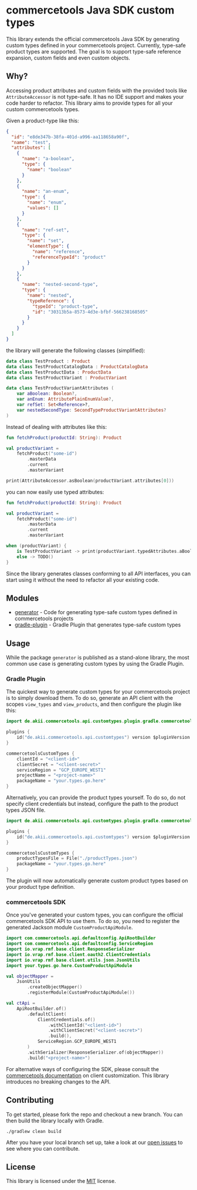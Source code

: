 # commercetools Java SDK custom types

This library extends the official commercetools Java SDK by generating custom types defined in your commercetools project.
Currently, type-safe product types are supported. The goal is to support type-safe reference expansion, custom fields and even custom objects.

## Why?

Accessing product attributes and custom fields with the provided tools like `AttributeAccessor` is not type-safe.
It has no IDE support and makes your code harder to refactor. This library aims to provide types for all your custom commercetools types.

Given a product-type like this:

```json
{
  "id": "e8de347b-38fa-401d-a996-aa118658a90f",
  "name": "test",
  "attributes": [
    {
      "name": "a-boolean",
      "type": {
        "name": "boolean"
      }
    },
    {
      "name": "an-enum",
      "type": {
        "name": "enum",
        "values": []
      }
    },
    {
      "name": "ref-set",
      "type": {
        "name": "set",
        "elementType": {
          "name": "reference",
          "referenceTypeId": "product"
        }
      }
    },
    {
      "name": "nested-second-type",
      "type": {
        "name": "nested",
        "typeReference": {
          "typeId": "product-type",
          "id": "30313b5a-8573-4d3e-bfbf-566238168505"
        }
      }
    }
  ]
}
```

the library will generate the following classes (simplified):

```kotlin
data class TestProduct : Product
data class TestProductCatalogData : ProductCatalogData
data class TestProductData : ProductData
data class TestProductVariant : ProductVariant

data class TestProductVariantAttributes (
    var aBoolean: Boolean?,
    var anEnum: AttributePlainEnumValue?,
    var refSet: Set<Reference>?,
    var nestedSecondType: SecondTypeProductVariantAttributes?
)
```

Instead of dealing with attributes like this:

```kotlin
fun fetchProduct(productId: String): Product

val productVariant =
    fetchProduct("some-id")
        .masterData
        .current
        .masterVariant

print(AttributeAccessor.asBoolean(productVariant.attributes[0]))
```

you can now easily use typed attributes:

```kotlin
fun fetchProduct(productId: String): Product

val productVariant =
    fetchProduct("some-id")
        .masterData
        .current
        .masterVariant

when (productVariant) {
    is TestProductVariant -> print(productVariant.typedAttributes.aBoolean)
    else -> TODO()
}
```

Since the library generates classes conforming to all API interfaces, you can start using it without the need to refactor all your existing code.

## Modules

* [generator](/commercetools-sdk-java-api-customtypes-generator) - Code for generating type-safe custom types defined in commercetools projects
* [gradle-plugin](/commercetools-sdk-java-api-customtypes-gradle-plugin) - Gradle Plugin that generates type-safe custom types

## Usage

While the package `generator` is published as a stand-alone library, the most common use case is generating custom types by using the Gradle Plugin.

### Gradle Plugin

The quickest way to generate custom types for your commercetools project is to simply download them.
To do so, generate an API client with the scopes `view_types` and `view_products`, and then configure the plugin like this:

```kotlin
import de.akii.commercetools.api.customtypes.plugin.gradle.commercetoolsCustomTypes

plugins {
    id("de.akii.commercetools.api.customtypes") version $pluginVersion
}

commercetoolsCustomTypes {
    clientId = "<client-id>"
    clientSecret = "<client-secret>"
    serviceRegion = "GCP_EUROPE_WEST1"
    projectName = "<project-name>"
    packageName = "your.types.go.here"
}
```

Alternatively, you can provide the product types yourself.
To do so, do not specify client credentials but instead, configure the path to the product types JSON file.

```kotlin
import de.akii.commercetools.api.customtypes.plugin.gradle.commercetoolsCustomTypes

plugins {
    id("de.akii.commercetools.api.customtypes") version $pluginVersion
}

commercetoolsCustomTypes {
    productTypesFile = File("./productTypes.json")
    packageName = "your.types.go.here"
}
```

The plugin will now automatically generate custom product types based on your product type definition.

### commercetools SDK

Once you've generated your custom types, you can configure the official commercetools SDK API to use them.
To do so, you need to register the generated Jackson module `CustomProductApiModule`.

```kotlin
import com.commercetools.api.defaultconfig.ApiRootBuilder
import com.commercetools.api.defaultconfig.ServiceRegion
import io.vrap.rmf.base.client.ResponseSerializer
import io.vrap.rmf.base.client.oauth2.ClientCredentials
import io.vrap.rmf.base.client.utils.json.JsonUtils
import your.types.go.here.CustomProductApiModule

val objectMapper =
    JsonUtils
        .createObjectMapper()
        .registerModule(CustomProductApiModule())

val ctApi =
    ApiRootBuilder.of()
        .defaultClient(
            ClientCredentials.of()
                .withClientId("<client-id>")
                .withClientSecret("<client-secret>")
                .build(),
            ServiceRegion.GCP_EUROPE_WEST1
        )
        .withSerializer(ResponseSerializer.of(objectMapper))
        .build("<project-name>")
```

For alternative ways of configuring the SDK, please consult the [commercetools documentation](https://commercetools.github.io/commercetools-sdk-java-v2/javadoc/com/commercetools/docs/meta/Serialization.html) on client customization.
This library introduces no breaking changes to the API.

## Contributing

To get started, please fork the repo and checkout a new branch. You can then build the library locally with Gradle.

```shell script
./gradlew clean build
```

After you have your local branch set up, take a look at our [open issues](https://github.com/Akii/commercetools-sdk-java-v2-custom-types/issues) to see where you can contribute.

## License

This library is licensed under the [MIT](LICENSE) license.